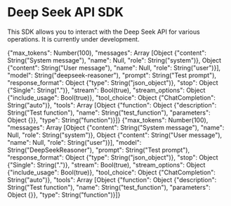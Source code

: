 # Deep Seek API SDK

This SDK allows you to interact with the Deep Seek API for various operations. It is currently under development.



{"max_tokens": Number(100), "messages": Array [Object {"content": String("System message"), "name": Null, "role": String("system")}, Object {"content": String("User message"), "name": Null, "role": String("user")}], "model": String("deepseek-reasoner"), "prompt": String("Test prompt"), "response_format": Object {"type": String("json_object")}, "stop": Object {"Single": String(".")}, "stream": Bool(true), "stream_options": Object {"include_usage": Bool(true)}, "tool_choice": Object {"ChatCompletion": String("auto")}, "tools": Array [Object {"function": Object {"description": String("Test function"), "name": String("test_function"), "parameters": Object {}}, "type": String("function")}]}
{"max_tokens": Number(100), "messages": Array [Object {"content": String("System message"), "name": Null, "role": String("system")}, Object {"content": String("User message"), "name": Null, "role": String("user")}], "model": String("DeepSeekReasoner"), "prompt": String("Test prompt"), "response_format": Object {"type": String("json_object")}, "stop": Object {"Single": String(".")}, "stream": Bool(true), "stream_options": Object {"include_usage": Bool(true)}, "tool_choice": Object {"ChatCompletion": String("auto")}, "tools": Array [Object {"function": Object {"description": String("Test function"), "name": String("test_function"), "parameters": Object {}}, "type": String("function")}]}